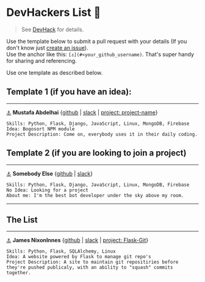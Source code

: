 # DevHackers List 🖖  
> See [DevHack](https://github.com/devolio-devchat/devhack) for details.  
  
Use the template below to submit a pull request with your details (If you don't know just [create an issue](https://github.com/devolio-devchat/devhackers/issues/new)).  
Use the anchor like this: `[⚓](#<your_github_username)`. That's super handy for sharing and referencing.  
  
Use one template as described below.  
## Template 1 (if you have an idea):

---

[⚓](#abdelhai) **Mustafa Abdelhai** {[github](https://github.com/abdelhai) | [slack](https://devolio-devchat.slack.com/messages/@nixoninnes) | [project: project-name](https://devolio.net/mustafa)}  
```
Skills: Python, Flask, Django, JavaScript, Linux, MongoDB, Firebase
Idea: Bogosort NPM module
Project Description: Come on, everybody uses it in their daily coding.
```  
## Template 2 (if you are looking to join a project)

---

[⚓](#abdelhai) **Somebody Else** {[github](https://github.com/dude) | [slack](https://devolio-devchat.slack.com/messages/@nixoninnes)}  
```
Skills: Python, Flask, Django, JavaScript, Linux, MongoDB, Firebase
No Idea: Looking for a project
About me: I'm the best bot developer under the sky above my room. 
```  
---

## The List

---
[⚓](#nixoninnes) **James NixonInnes** {[github](https://github.com/nixoninnes) | [slack](https://devolio-devchat.slack.com/messages/@nixoninnes) | [project: Flask-Git](https://github.com/NixonInnes/Flask-Git)}  
```
Skills: Python, Flask, SQLAlchemy, Linux
Idea: A website powered by Flask to manage git repo's
Project Description: A site to maintain git repositiries before they're pushed publicaly, with an ability to "squash" commits together.
``` 
